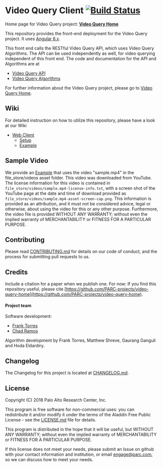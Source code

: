 # Video Query Client [![Build Status](https://travis-ci.org/PARC-projects/video-query-client-web.svg?branch=master)](https://travis-ci.org/PARC-projects/video-query-client-web)

Home page for Video Query project: **[Video Query Home](https://github.com/PARC-projects/video-query-home)**


This repository provides the front-end deployment for the Video Query project. It uses [Angular 6.x](https://angular.io). 


This front end calls the RESTful Video Query API, which uses Video Query Algorithms.
The API can be used independently as well, for video querying independent of this front end.
The code and documentation for the API and Algorithms are at

- [Video Query API](https://github.com/PARC-projects/video-query-api)
- [Video Query Algorithms](https://github.com/PARC-projects/video-query-algorithms)

For further information about the Video Query project, please go to [Video Query Home](https://github.com/PARC-projects/video-query-home).
## Wiki
For detailed instruction on how to utilize this repository, please have a look at our Wiki

- [Web Client](https://github.com/PARC-projects/video-query-home/wiki/Web-Client)
  - [Setup](https://github.com/PARC-projects/video-query-home/wiki/Web-Client-Setup)
  - [Example](https://github.com/PARC-projects/video-query-home/wiki/Web-Client-Example)

## Sample Video
We provide an [Example](https://github.com/PARC-projects/video-query-home/wiki/Web-Client-Example)
that uses the video "sample.mp4" in the file_store/videos asset folder. This video was downloaded from YouTube.
The license information for this video is contained in `file_store/videos/sample.mp4-license-info.txt`,
with a screen shot of the YouTube page at the date and time of download provided as 
`file_store/videos/sample.mp4-asset-screen-cap.png`. This information is provided as an attribution, 
and it must not be considered advice, legal or otherwise, about using the video for this or any other purpose. 
Furthermore, the video file is provided WITHOUT ANY WARRANTY; without even the implied warranty 
of MERCHANTABILITY or FITNESS FOR A PARTICULAR PURPOSE.

## Contributing

Please read [CONTRIBUTING.md](CONTRIBUTING.md) for details on our code of conduct, and the process for submitting pull
requests to us.

## Credits

Include a citation for a paper when we publish one.  For now:
If you find this repository useful, please cite
[https://github.com/PARC-projects/video-query-home](https://github.com/PARC-projects/video-query-home).

#### Project team
Software development:
- [Frank Torres](https://github.com/fetorres)
- [Chad Ramos](https://github.com/chad-ramos)

Algorithm development by Frank Torres, Matthew Shreve, Gaurang Ganguli and Hoda Eldardiry.

## Changelog

The Changelog for this project is located at [CHANGELOG.md](CHANGELOG.md).

## License

Copyright (C) 2018 Palo Alto Research Center, Inc.

This program is free software for non-commercial uses: you can redistribute it and/or modify
it under the terms of the Aladdin Free Public License - see the [LICENSE.md](LICENSE.md) file for details.

This program is distributed in the hope that it will be useful,
but WITHOUT ANY WARRANTY; without even the implied warranty of
MERCHANTABILITY or FITNESS FOR A PARTICULAR PURPOSE.

If this license does not meet your needs, please submit an Issue on github with
your contact information and institution, or email engage@parc.com, so we can discuss how to meet your needs.
